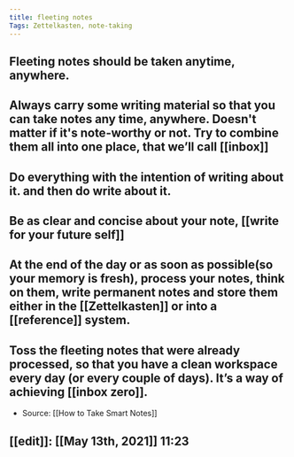 ```yaml
---
title: fleeting notes
Tags: Zettelkasten, note-taking
---
```


## Fleeting notes should be taken anytime, anywhere.
## Always carry some writing material so that you can take notes any time, anywhere. Doesn't matter if it's note-worthy or not. Try to combine them all into one place, that we’ll call [[inbox]]
## Do everything with the intention of writing about it. and then do write about it.
## Be as clear and concise about your note, [[write for your future self]]
## At the end of the day or as soon as possible(so your memory is fresh), process your notes, think on them, write permanent notes and store them either in the [[Zettelkasten]] or into a [[reference]] system.
## Toss the fleeting notes that were already processed, so that you have a clean workspace every day (or every couple of days). It’s a way of achieving [[inbox zero]].
- Source: [[How to Take Smart Notes]]
## [[edit]]: [[May 13th, 2021]] 11:23